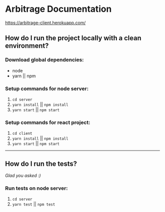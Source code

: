 # Arbitrage Documentation
https://arbitrage-client.herokuapp.com/
##  How do I run the project locally with a clean environment?
### Download global dependencies:
  - node
  - yarn || npm

### Setup commands for node server:
1. `cd server`
1. `yarn install` || `npm install`
1. `yarn start` || `npm start`

### Setup commands for react project:
1. `cd client`
1. `yarn install` || `npm install`
1. `yarn start` || `npm start`
--------------------------
## How do I run the tests?
_Glad you asked :)_
### Run tests on node server:
1. `cd server`
1. `yarn test` || `npm test`
